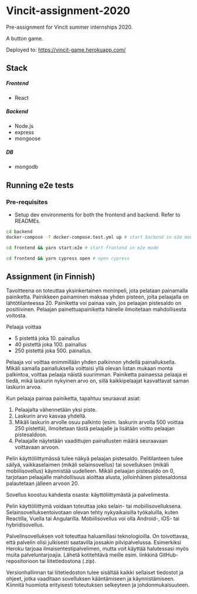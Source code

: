 # Vincit-assignment-2020
Pre-assignment for Vincit summer internships 2020.

A button game.

Deployed to: https://vincit-game.herokuapp.com/

## Stack

##### Frontend

* React

##### Backend

* Node.js
* express
* mongoose

##### DB
* mongodb

## Running e2e tests

### Pre-requisites

* Setup dev environments for both the frontend and backend. Refer to READMEs.

```bash
cd backend
docker-compose -f docker-compose.test.yml up # start backend in e2e mode

cd frontend && yarn start:e2e # start frontend in e2e mode

cd frontend && yarn cypress open # open cypress
```

## Assignment (in Finnish)
Tavoitteena on toteuttaa yksinkertainen moninpeli, jota pelataan painamalla painiketta.
Painikkeen painaminen maksaa yhden pisteen, joita pelaajalla on lähtötilanteessa 20.
Painiketta voi painaa vain, jos pelaajan pistesaldo on positiivinen.
Pelaajan painettuapainiketta hänelle ilmoitetaan mahdollisesta voitosta.

Pelaaja voittaa
* 5 pistettä joka 10. painallus
* 40 pistettä joka 100. painallus
* 250 pistettä joka 500. painallus.

Pelaaja voi voittaa enimmillään yhden palkinnon yhdellä painalluksella.
Mikäli samalla painalluksella voittaisi yllä olevan listan mukaan monta palkintoa, voittaa pelaaja näistä suurimman.
Painiketta painaessa pelaaja ei tiedä, mikä laskurin nykyinen arvo on, sillä kaikkipelaajat kasvattavat saman laskurin arvoa.

Kun pelaaja painaa painiketta, tapahtuu seuraavat asiat:
  1. Pelaajalta vähennetään yksi piste.
  2. Laskurin arvo kasvaa yhdellä.
  3. Mikäli laskurin arvolle osuu palkinto (esim. laskurin arvolla 500 voittaa 250 pistettä), ilmoitetaan tästä pelaajalle ja lisätään voitto pelaajan pistesaldoon.
  4. Pelaajalle näytetään vaadittujen painallusten määrä seuraavaan voittavaan arvoon.

Pelin käyttöliittymässä tulee näkyä pelaajan pistesaldo.
Pelitilanteen tulee säilyä, vaikkaselaimen (mikäli selainsovellus) tai sovelluksen (mikäli mobiilisovellus) käynnistää uudelleen.
Mikäli pelaajan pistesaldo on 0, tarjotaan pelaajalle mahdollisuus aloittaa alusta, jolloinhänen pistesaldonsa palautetaan jälleen arvoon 20.

Sovellus koostuu kahdesta osasta: käyttöliittymästä ja palvelimesta.

Pelin käyttöliittymä voidaan toteuttaa joko selain- tai mobiilisovelluksena.
Selainsovelluksentoivotaan olevan tehty nykyaikaisilla työkaluilla, kuten Reactilla, Vuella tai Angularilla.
Mobiilisovellus voi olla Android-, iOS- tai hybridisovellus.

Palvelinsovelluksen voit toteuttaa haluamillasi teknologioilla.
On toivottavaa, että palvelin olisi julkisesti saatavilla jossakin pilvipalvelussa.
Esimerkiksi Heroku tarjoaa ilmaisentestipalvelimen, mutta voit käyttää halutessasi myös muita palveluntarjoajia.
Lähetä kotitehtävä meille esim. linkkinä GitHub-repositorioon tai liitetiedostona (.zip).

Versionhallinnan tai liitetiedoston tulee sisältää kaikki sellaiset tiedostot ja ohjeet, jotka vaaditaan sovelluksen kääntämiseen ja käynnistämiseen. 
Kiinnitä huomiota erityisesti toteutuksen selkeyteen ja johdonmukaisuuteen.
